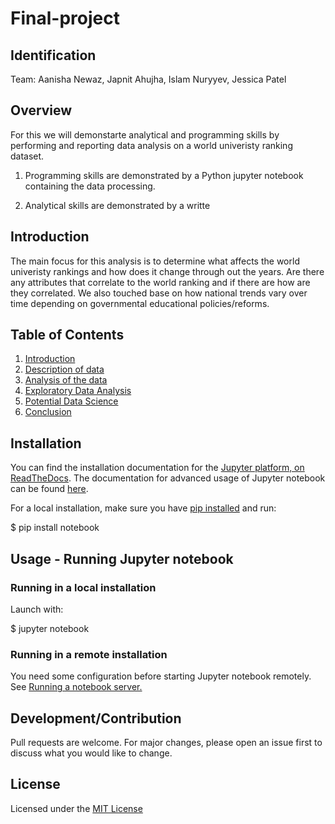 # Final-project

## Identification

Team: Aanisha Newaz, Japnit Ahujha, Islam Nuryyev, Jessica Patel

## Overview
For this we will demonstarte analytical and programming skills by performing and reporting data 
analysis on a world univeristy ranking dataset.

1. Programming skills are demonstrated by a Python jupyter notebook containing 
the data processing.

2. Analytical skills are demonstrated by a writte

## Introduction

The main focus for this analysis is to determine what affects the world univeristy rankings and how does it change through out the years. Are there any attributes that correlate to the world ranking and if there are how are they correlated. We also touched base on how national trends vary over time depending on governmental educational policies/reforms.


##  Table of Contents 

1. [Introduction]($intro)
2. [Description of data]($desc)
3. [Analysis of the data]($analysis)
4. [Exploratory Data Analysis]($exp)
5. [Potential Data Science]($potential)
6. [Conclusion]($conc)

## Installation

You can find the installation documentation for the [Jupyter platform, on ReadTheDocs](https://jupyter.readthedocs.io/en/latest/install.html). The documentation for advanced usage of Jupyter notebook can be found [here](https://jupyter-notebook.readthedocs.io/en/latest/).

For a local installation, make sure you have [pip installed](https://pip.pypa.io/en/stable/installing/) and run:

$ pip install notebook


## Usage - Running Jupyter notebook

### Running in a local installation

Launch with:

$ jupyter notebook

### Running in a remote installation

You need some configuration before starting Jupyter notebook remotely. See [Running a notebook server.](https://jupyter-notebook.readthedocs.io/en/stable/public_server.html)


## Development/Contribution

Pull requests are welcome. For major changes, please open an issue first to discuss what you would like to change.

## License

Licensed under the [MIT License](LICENSE)



